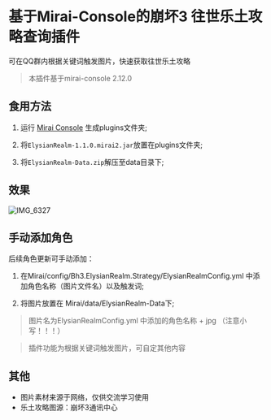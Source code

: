 # 基于Mirai-Console的崩坏3 往世乐土攻略查询插件

可在QQ群内根据关键词触发图片，快速获取往世乐土攻略

> 本插件基于mirai-console 2.12.0

## 食用方法

1. 运行 [Mirai Console](https://github.com/mamoe/mirai-console) 生成plugins文件夹;

2. 将`ElysianRealm-1.1.0.mirai2.jar`放置在plugins文件夹;

3. 将`ElysianRealm-Data.zip`解压至data目录下;

## 效果

![IMG_6327](https://user-images.githubusercontent.com/87525977/187026836-b4310fe8-b213-4249-91f3-e0864f8c4d84.PNG)


## 手动添加角色

后续角色更新可手动添加：
1. 在Mirai/config/Bh3.ElysianRealm.Strategy/ElysianRealmConfig.yml 中添加角色名称（图片文件名）以及触发词;

2. 将图片放置在 Mirai/data/ElysianRealm-Data下;

> 图片名为ElysianRealmConfig.yml 中添加的角色名称 + jpg （注意小写！！！）

> 插件功能为根据关键词触发图片，可自定其他内容

## 其他
- 图片素材来源于网络，仅供交流学习使用
- 乐土攻略图源：崩坏3通讯中心

